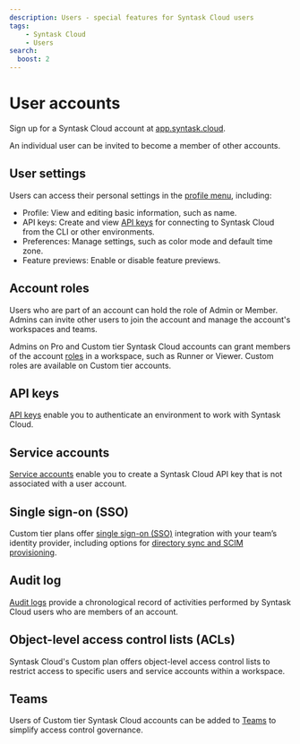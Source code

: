 ```yaml
---
description: Users - special features for Syntask Cloud users
tags:
    - Syntask Cloud
    - Users
search:
  boost: 2
---
```


# User accounts <span class="badge cloud"></span>

Sign up for a Syntask Cloud account at [app.syntask.cloud](https://app.syntask.cloud).

An individual user can be invited to become a member of other accounts.

## User settings

Users can access their personal settings in the [profile menu](https://app.syntask.cloud/my/profile), including:

- Profile: View and editing basic information, such as name.
- API keys: Create and view [API keys](/cloud/users/api-keys/) for connecting to Syntask Cloud from the CLI or other environments.
- Preferences: Manage settings, such as color mode and default time zone.
- Feature previews: Enable or disable feature previews.

## Account roles

Users who are part of an account can hold the role of Admin or Member.
Admins can invite other users to join the account and manage the account's workspaces and teams.

Admins on Pro and Custom tier Syntask Cloud accounts can grant members of the account [roles](/cloud/users/roles/) in a workspace, such as Runner or Viewer.
Custom roles are available on Custom tier accounts.

## API keys

[API keys](/cloud/users/api-keys/) enable you to authenticate an environment to work with Syntask Cloud.

## Service accounts <span class="badge pro"></span> <span class="badge custom"></span>

[Service accounts](/cloud/users/service-accounts/) enable you to create a Syntask Cloud API key that is not associated with a user account.

## Single sign-on (SSO) <span class="badge pro"></span> <span class="badge custom"></span>

Custom tier plans offer [single sign-on (SSO)](/cloud/users/sso/) integration with your team’s identity provider, including options for [directory sync and SCIM provisioning](/cloud/users/sso/#directory-sync).

## Audit log <span class="badge pro"></span> <span class="badge custom"></span>

[Audit logs](/cloud/users/audit-log/) provide a chronological record of activities performed by Syntask Cloud users who are members of an account.

## Object-level access control lists (ACLs) <span class="badge custom"></span>

Syntask Cloud's Custom plan offers object-level access control lists to restrict access to specific users and service accounts within a workspace.

## Teams <span class="badge custom"></span>

Users of Custom tier Syntask Cloud accounts can be added to [Teams](/cloud/users/teams/) to simplify access control governance.
